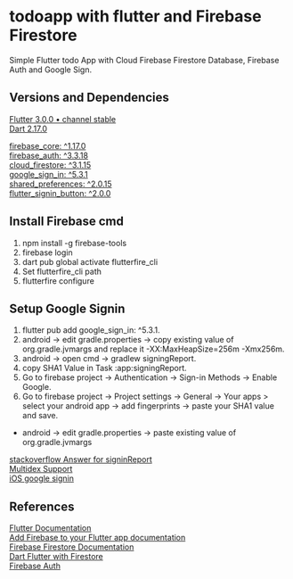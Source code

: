 # todoapp with flutter and Firebase Firestore

Simple Flutter todo App with Cloud Firebase Firestore Database, Firebase Auth and Google Sign.

## Versions and Dependencies
[Flutter 3.0.0 • channel stable](https://flutter.dev/)  
[Dart 2.17.0  ](https://dart.dev/)  

[firebase_core: ^1.17.0](https://pub.dev/packages/firebase_core)  
[firebase_auth: ^3.3.18](https://pub.dev/packages/firebase_auth)  
[cloud_firestore: ^3.1.15](https://pub.dev/packages/cloud_firestore)  
[google_sign_in: ^5.3.1](https://pub.dev/packages/google_sign_in)  
[shared_preferences: ^2.0.15](https://pub.dev/packages/shared_preferences)  
[flutter_signin_button: ^2.0.0](https://pub.dev/packages/flutter_signin_button)  

## Install Firebase cmd
1. npm install -g firebase-tools
2. firebase login
3. dart pub global activate flutterfire_cli
4. Set flutterfire_cli path
5. flutterfire configure

## Setup Google Signin
1. flutter pub add google_sign_in: ^5.3.1.
2. android -> edit gradle.properties -> copy existing value of org.gradle.jvmargs and replace it -XX:MaxHeapSize=256m -Xmx256m.
3. android -> open cmd -> gradlew signingReport.
4. copy SHA1 Value in Task :app:signingReport.
5. Go to firebase project -> Authentication -> Sign-in Methods -> Enable Google.
6. Go to firebase project -> Project settings -> General -> Your apps >  select your android app -> add fingerprints -> paste your SHA1 value and save.
- android -> edit gradle.properties -> paste existing value of org.gradle.jvmargs


[stackoverflow Answer for signinReport](https://stackoverflow.com/a/60804020)  
[Multidex Support](https://developer.android.com/studio/build/multidex)  
[iOS google signin](https://developers.google.com/identity/sign-in/ios/start-integrating#add_a_url_scheme_to_your_project)

## References

[Flutter Documentation](https://docs.flutter.dev/)  
[Add Firebase to your Flutter app documentation](https://firebase.google.com/docs/flutter/setup?platform=android)  
[Firebase Firestore Documentation](https://firebase.google.com/docs/firestore/quickstart#dart)  
[Dart Flutter with Firestore](https://firebase.google.com/docs/firestore/quickstart#dart_4)  
[Firebase Auth](https://firebase.flutter.dev/docs/auth/usage)  
